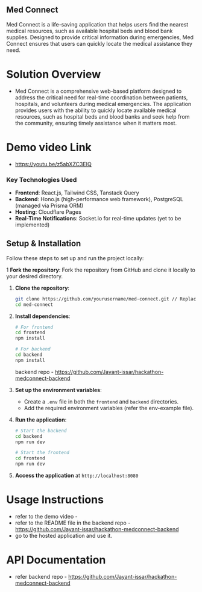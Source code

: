 ## Med Connect

Med Connect is a life-saving application that helps users find the nearest medical resources, such as available hospital beds and blood bank supplies. Designed to provide critical information during emergencies, Med Connect ensures that users can quickly locate the medical assistance they need.

# Solution Overview
- Med Connect is a comprehensive web-based platform designed to address the critical need for real-time coordination between patients, hospitals, and volunteers during medical emergencies. The application provides users with the ability to quickly locate available medical resources, such as hospital beds and blood banks and seek help from the community, ensuring timely assistance when it matters most.

# Demo video Link
- https://youtu.be/z5abXZC3EIQ 

### Key Technologies Used
- **Frontend**: React.js, Tailwind CSS, Tanstack Query 
- **Backend**: Hono.js (high-performance web framework), PostgreSQL (managed via Prisma ORM)
- **Hosting**: Cloudflare Pages 
- **Real-Time Notifications**: Socket.io for real-time updates (yet to be implemented)


## Setup & Installation
Follow these steps to set up and run the project locally:

1 **Fork the repository**:
   Fork the repository from GitHub and clone it locally to your desired directory.

1. **Clone the repository**:
   ```bash
   git clone https://github.com/yourusername/med-connect.git // Replace with your GitHub username
   cd med-connect
   ```

2. **Install dependencies**:
   ```bash
   # For frontend
   cd frontend
   npm install

   # For backend
   cd backend
   npm install
   ```
   backend repo - https://github.com/Jayant-issar/hackathon-medconnect-backend

3. **Set up the environment variables**:
   - Create a `.env` file in both the `frontend` and `backend` directories.
   - Add the required environment variables (refer the env-example file).

4. **Run the application**:
   ```bash
   # Start the backend
   cd backend
   npm run dev

   # Start the frontend
   cd frontend
   npm run dev
   ```

5. **Access the application** at `http://localhost:8080`

# Usage Instructions
- refer to the demo video -
- refer to the README file in the backend repo - https://github.com/Jayant-issar/hackathon-medconnect-backend
- go to the hosted application and use it.

# API Documentation
- refer backend repo - https://github.com/Jayant-issar/hackathon-medconnect-backend

